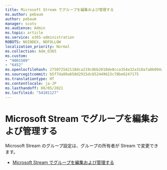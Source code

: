 ```yaml
---
title: Microsoft Stream でグループを編集および管理する
ms.author: pebaum
author: pebaum
manager: scotv
ms.audience: Admin
ms.topic: article
ms.service: o365-administration
ROBOTS: NOINDEX, NOFOLLOW
localization_priority: Normal
ms.collection: Adm_O365
ms.custom:
- "9001509"
- "6452"
ms.openlocfilehash: 275072542118dca219c8bb2010de8cca354a32a318a7a0b094a3ec77bedcbadc
ms.sourcegitcommit: b5f7da89a650d2915dc652449623c78be6247175
ms.translationtype: HT
ms.contentlocale: ja-JP
ms.lasthandoff: 08/05/2021
ms.locfileid: "54101127"
---
```

# <a name="edit-and-manage-a-group-in-microsoft-stream"></a>Microsoft Stream でグループを編集および管理する

Microsoft Stream のグループ設定は、グループの所有者が Stream で変更できます。  

- [Microsoft Stream でグループを編集および管理する](https://docs.microsoft.com/stream/portal-manage-groups)

